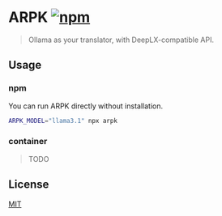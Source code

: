 # ARPK [![npm](https://img.shields.io/npm/v/arpk)](https://npmjs.com/package/arpk)

> Ollama as your translator, with DeepLX-compatible API.

## Usage

### npm

You can run ARPK directly without installation.

```bash
ARPK_MODEL="llama3.1" npx arpk
```

### container

> TODO

## License

[MIT](LICENSE.md)
